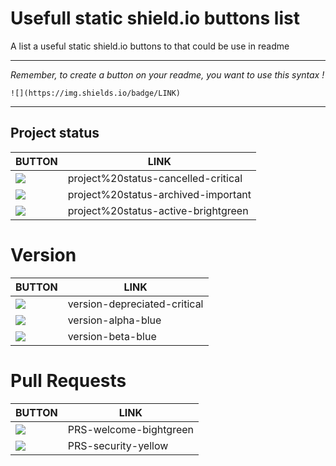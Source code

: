 # Usefull static shield.io buttons list
A list a useful static shield.io buttons to that could be use in readme

<hr>

*Remember, to create a button on your readme, you want to use this syntax !*
```
![](https://img.shields.io/badge/LINK)
```

<hr>

## Project status

| BUTTON | LINK |
| ------ | ---- |
| ![](https://img.shields.io/badge/project%20status-cancelled-critical) | project%20status-cancelled-critical |
| ![](https://img.shields.io/badge/project%20status-archived-important) | project%20status-archived-important |
| ![](https://img.shields.io/badge/project%20status-active-brightgreen) | project%20status-active-brightgreen |


# Version

| BUTTON | LINK |
| ------ | ---- |
| ![](https://img.shields.io/badge/version-depreciated-critical) | version-depreciated-critical |
| ![](https://img.shields.io/badge/version-alpha-blue) | version-alpha-blue |
| ![](https://img.shields.io/badge/version-beta-blue) | version-beta-blue |


# Pull Requests

| BUTTON | LINK |
| ------ | ---- |
| ![](https://img.shields.io/badge/PRS-welcome-bightgreen) | PRS-welcome-bightgreen
| ![](https://img.shields.io/badge/PRS-security-yellow) | PRS-security-yellow
